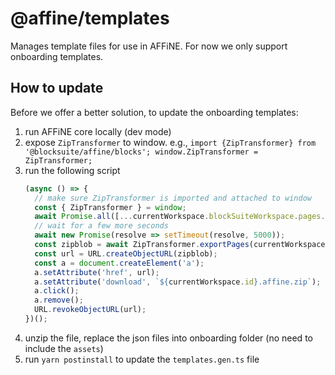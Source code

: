 # @affine/templates

Manages template files for use in AFFiNE. For now we only support onboarding templates.

## How to update

Before we offer a better solution, to update the onboarding templates:

1. run AFFiNE core locally (dev mode)
2. expose `ZipTransformer` to window. e.g., `import {ZipTransformer} from '@blocksuite/affine/blocks'; window.ZipTransformer = ZipTransformer;`
3. run the following script
   ```js
   (async () => {
     // make sure ZipTransformer is imported and attached to window
     const { ZipTransformer } = window;
     await Promise.all([...currentWorkspace.blockSuiteWorkspace.pages.values()].map(p => p.load()));
     // wait for a few more seconds
     await new Promise(resolve => setTimeout(resolve, 5000));
     const zipblob = await ZipTransformer.exportPages(currentWorkspace.blockSuiteWorkspace, [...currentWorkspace.blockSuiteWorkspace.pages.values()]);
     const url = URL.createObjectURL(zipblob);
     const a = document.createElement('a');
     a.setAttribute('href', url);
     a.setAttribute('download', `${currentWorkspace.id}.affine.zip`);
     a.click();
     a.remove();
     URL.revokeObjectURL(url);
   })();
   ```
4. unzip the file, replace the json files into onboarding folder (no need to include the `assets`)
5. run `yarn postinstall` to update the `templates.gen.ts` file
